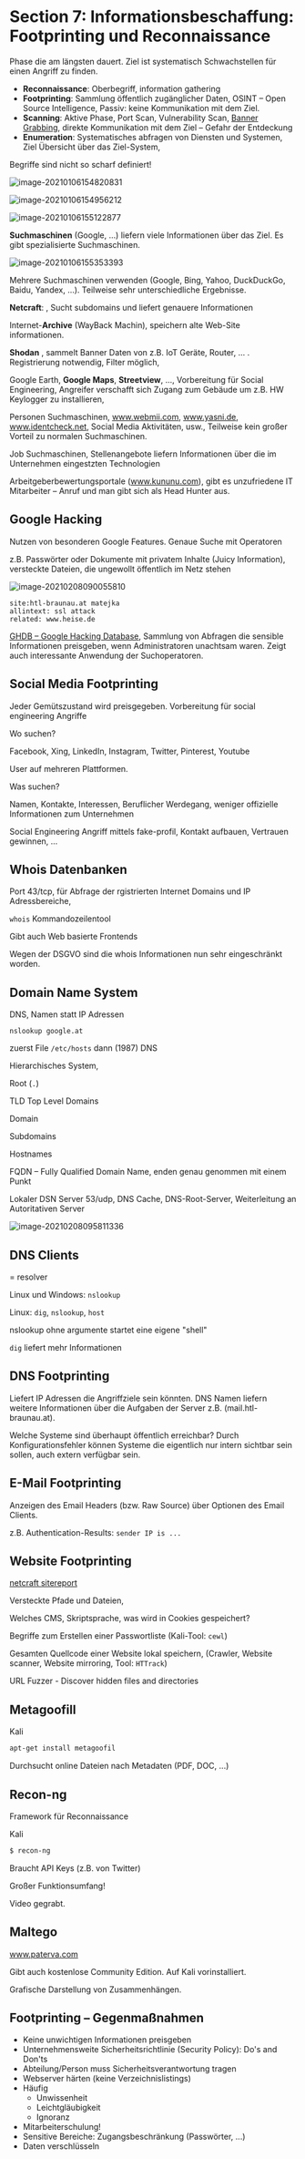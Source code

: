 # Section 7: Informationsbeschaffung: Footprinting und Reconnaissance

Phase die am längsten dauert. Ziel ist systematisch Schwachstellen für einen Angriff zu finden.

- **Reconnaissance**: Oberbegriff, information gathering
- **Footprinting**:  Sammlung öffentlich zugänglicher Daten, OSINT – Open Source Intelligence, Passiv: keine Kommunikation mit dem Ziel.
- **Scanning**: Aktive Phase, Port Scan, Vulnerability Scan, [Banner Grabbing](https://en.wikipedia.org/wiki/Banner_grabbing), direkte Kommunikation mit dem Ziel – Gefahr der Entdeckung
- **Enumeration**: Systematisches abfragen von Diensten und Systemen, Ziel Übersicht über das Ziel-System, 

Begriffe sind nicht so scharf definiert!



![image-20210106154820831](fig/image-20210106154820831.png)



![image-20210106154956212](fig/image-20210106154956212.png)



![image-20210106155122877](fig/image-20210106155122877.png)



**Suchmaschinen** (Google, ...) liefern viele Informationen über das Ziel. Es gibt spezialisierte Suchmaschinen.

![image-20210106155353393](fig/image-20210106155353393.png)



Mehrere Suchmaschinen verwenden (Google, Bing, Yahoo, DuckDuckGo, Baidu, Yandex, ...). Teilweise sehr unterschiedliche Ergebnisse.

**Netcraft**: [](https://searchdns.netcraft.com), Sucht subdomains und liefert genauere Informationen

Internet-**Archive** (WayBack Machin), speichern alte Web-Site informationen.

**Shodan** [](https://www.shodan.io), sammelt Banner Daten von z.B. IoT Geräte, Router, ... . Registrierung notwendig, Filter möglich, 

Google Earth, **Google Maps**, **Streetview**, ..., Vorbereitung für Social Engineering, Angreifer verschafft sich Zugang zum Gebäude um z.B. HW Keylogger zu installieren, 

Personen Suchmaschinen, www.webmii.com, www.yasni.de, www.identcheck.net,  Social Media Aktivitäten, usw., Teilweise kein großer Vorteil zu normalen Suchmaschinen.

Job Suchmaschinen, Stellenangebote liefern Informationen über die im Unternehmen eingestzten Technologien

Arbeitgeberbewertungsportale (www.kununu.com), gibt es unzufriedene IT Mitarbeiter – Anruf und man gibt sich als Head Hunter aus.



## Google Hacking

Nutzen von besonderen Google Features. Genaue Suche mit Operatoren

z.B. Passwörter oder Dokumente mit privatem Inhalte (Juicy Information), versteckte Dateien, die ungewollt öffentlich im Netz stehen

![image-20210208090055810](fig/image-20210208090055810.png)



```
site:htl-braunau.at matejka
allintext: ssl attack
related: www.heise.de
```



[GHDB – Google Hacking Database](https://www.exploit-db.com/google-hacking-database), Sammlung von Abfragen die sensible Informationen preisgeben, wenn Administratoren unachtsam waren. Zeigt auch interessante Anwendung der Suchoperatoren.

## Social Media Footprinting

Jeder Gemütszustand wird preisgegeben. Vorbereitung für social engineering Angriffe

Wo suchen?

Facebook, Xing, LinkedIn, Instagram, Twitter, Pinterest, Youtube

User auf mehreren Plattformen.

Was suchen?

Namen, Kontakte, Interessen, Beruflicher Werdegang, weniger offizielle Informationen zum Unternehmen

Social Engineering Angriff mittels fake-profil, Kontakt aufbauen, Vertrauen gewinnen, ...



## Whois Datenbanken

Port 43/tcp, für Abfrage der rgistrierten Internet Domains und IP Adressbereiche, 

`whois` Kommandozeilentool

Gibt auch Web basierte Frontends

Wegen der DSGVO sind die whois Informationen nun sehr eingeschränkt worden.



## Domain Name System

DNS, Namen statt IP Adressen

`nslookup google.at`

zuerst File `/etc/hosts` dann (1987) DNS

Hierarchisches System,

Root (`.`)

TLD Top Level Domains

Domain

Subdomains

Hostnames

FQDN – Fully Qualified Domain Name, enden genau genommen mit einem Punkt



Lokaler DSN Server 53/udp, DNS Cache, DNS-Root-Server, Weiterleitung an Autoritativen Server

![image-20210208095811336](fig/image-20210208095811336.png)



## DNS Clients

= resolver

[](http://www.dnsstuff.com)

Linux und Windows: `nslookup`

Linux: `dig`, `nslookup`, `host`

nslookup ohne argumente startet eine eigene "shell"

`dig` liefert mehr Informationen



## DNS Footprinting

Liefert IP Adressen die Angriffziele sein könnten. DNS Namen liefern weitere Informationen über die Aufgaben der Server z.B. (mail.htl-braunau.at).

Welche Systeme sind überhaupt öffentlich erreichbar? Durch Konfigurationsfehler können Systeme die eigentlich nur intern sichtbar sein sollen, auch extern verfügbar sein. 



## E-Mail Footprinting

Anzeigen des Email Headers (bzw. Raw Source) über Optionen des Email Clients.

z.B. Authentication-Results: `sender IP is ...`



## Website Footprinting

[netcraft sitereport](https://sitereport.netcraft.com)

Versteckte Pfade und Dateien,  

Welches CMS, Skriptsprache, was wird in Cookies gespeichert?

Begriffe zum Erstellen einer Passwortliste (Kali-Tool: `cewl`)

Gesamten Quellcode einer Website lokal speichern, (Crawler, Website scanner, Website mirroring, Tool: `HTTrack`)

URL Fuzzer - Discover hidden files and directories



## Metagoofill

Kali

```bash
apt-get install metagoofil
```

Durchsucht online Dateien nach Metadaten (PDF, DOC, ...)



## Recon-ng

Framework für Reconnaissance

Kali

```bash
$ recon-ng
```

Braucht API Keys (z.B. von Twitter)

Großer Funktionsumfang!

Video gegrabt. 



## Maltego

www.paterva.com

Gibt auch kostenlose Community Edition. Auf Kali vorinstalliert.

Grafische Darstellung von Zusammenhängen.



## Footprinting – Gegenmaßnahmen

- Keine unwichtigen Informationen preisgeben
- Unternehmensweite Sicherheitsrichtlinie (Security Policy): Do's and Don'ts
- Abteilung/Person muss Sicherheitsverantwortung tragen
- Webserver härten (keine Verzeichnislistings)
- Häufig
  - Unwissenheit
  - Leichtgläubigkeit
  - Ignoranz
- Mitarbeiterschulung!
- Sensitive Bereiche: Zugangsbeschränkung (Passwörter, ...)
- Daten verschlüsseln













